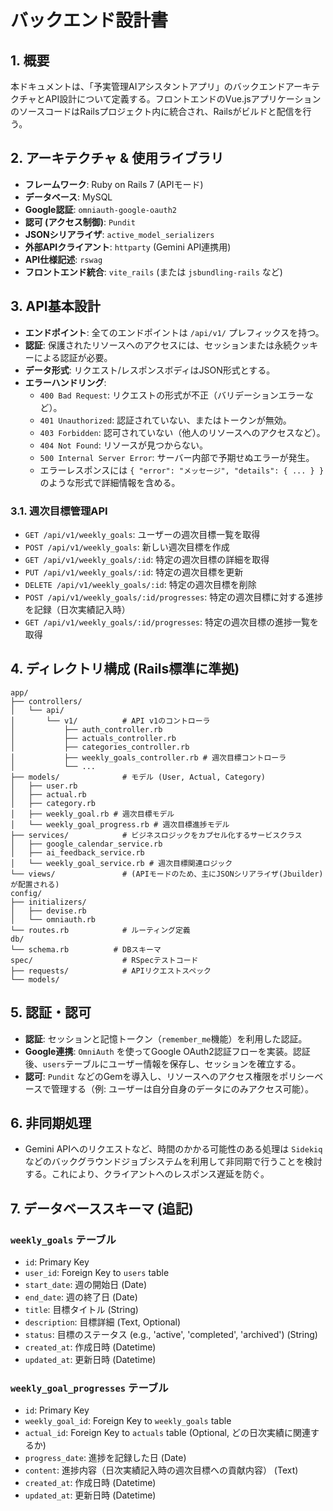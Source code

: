 # バックエンド設計書

## 1. 概要

本ドキュメントは、「予実管理AIアシスタントアプリ」のバックエンドアーキテクチャとAPI設計について定義する。フロントエンドのVue.jsアプリケーションのソースコードはRailsプロジェクト内に統合され、Railsがビルドと配信を行う。

## 2. アーキテクチャ & 使用ライブラリ

- **フレームワーク**: Ruby on Rails 7 (APIモード)
- **データベース**: MySQL
- **Google認証**: `omniauth-google-oauth2`
- **認可 (アクセス制御)**: `Pundit`
- **JSONシリアライザ**: `active_model_serializers`
- **外部APIクライアント**: `httparty` (Gemini API連携用)
- **API仕様記述**: `rswag`
- **フロントエンド統合**: `vite_rails` (または `jsbundling-rails` など)

## 3. API基本設計

- **エンドポイント**: 全てのエンドポイントは `/api/v1/` プレフィックスを持つ。
- **認証**: 保護されたリソースへのアクセスには、セッションまたは永続クッキーによる認証が必要。
- **データ形式**: リクエスト/レスポンスボディはJSON形式とする。
- **エラーハンドリング**: 
    - `400 Bad Request`: リクエストの形式が不正（バリデーションエラーなど）。
    - `401 Unauthorized`: 認証されていない、またはトークンが無効。
    - `403 Forbidden`: 認可されていない（他人のリソースへのアクセスなど）。
    - `404 Not Found`: リソースが見つからない。
    - `500 Internal Server Error`: サーバー内部で予期せぬエラーが発生。
    - エラーレスポンスには `{ "error": "メッセージ", "details": { ... } }` のような形式で詳細情報を含める。

### 3.1. 週次目標管理API

- `GET /api/v1/weekly_goals`: ユーザーの週次目標一覧を取得
- `POST /api/v1/weekly_goals`: 新しい週次目標を作成
- `GET /api/v1/weekly_goals/:id`: 特定の週次目標の詳細を取得
- `PUT /api/v1/weekly_goals/:id`: 特定の週次目標を更新
- `DELETE /api/v1/weekly_goals/:id`: 特定の週次目標を削除
- `POST /api/v1/weekly_goals/:id/progresses`: 特定の週次目標に対する進捗を記録（日次実績記入時）
- `GET /api/v1/weekly_goals/:id/progresses`: 特定の週次目標の進捗一覧を取得

## 4. ディレクトリ構成 (Rails標準に準拠)

```
app/
├── controllers/
│   └── api/
│       └── v1/          # API v1のコントローラ
│           ├── auth_controller.rb
│           ├── actuals_controller.rb
│           ├── categories_controller.rb
│           ├── weekly_goals_controller.rb # 週次目標コントローラ
│           └── ...
├── models/              # モデル (User, Actual, Category)
│   ├── user.rb
│   ├── actual.rb
│   ├── category.rb
│   ├── weekly_goal.rb # 週次目標モデル
│   └── weekly_goal_progress.rb # 週次目標進捗モデル
├── services/            # ビジネスロジックをカプセル化するサービスクラス
│   ├── google_calendar_service.rb
│   ├── ai_feedback_service.rb
│   └── weekly_goal_service.rb # 週次目標関連ロジック
└── views/               # (APIモードのため、主にJSONシリアライザ(Jbuilder)が配置される)
config/
├── initializers/
│   ├── devise.rb
│   └── omniauth.rb
└── routes.rb            # ルーティング定義
db/
└── schema.rb          # DBスキーマ
spec/                    # RSpecテストコード
├── requests/            # APIリクエストスペック
└── models/
```

## 5. 認証・認可

- **認証**: セッションと記憶トークン（`remember_me`機能）を利用した認証。
- **Google連携**: `OmniAuth` を使ってGoogle OAuth2認証フローを実装。認証後、`users`テーブルにユーザー情報を保存し、セッションを確立する。
- **認可**: `Pundit` などのGemを導入し、リソースへのアクセス権限をポリシーベースで管理する（例: ユーザーは自分自身のデータにのみアクセス可能）。

## 6. 非同期処理

- Gemini APIへのリクエストなど、時間のかかる可能性のある処理は `Sidekiq` などのバックグラウンドジョブシステムを利用して非同期で行うことを検討する。これにより、クライアントへのレスポンス遅延を防ぐ。

## 7. データベーススキーマ (追記)

### `weekly_goals` テーブル

- `id`: Primary Key
- `user_id`: Foreign Key to `users` table
- `start_date`: 週の開始日 (Date)
- `end_date`: 週の終了日 (Date)
- `title`: 目標タイトル (String)
- `description`: 目標詳細 (Text, Optional)
- `status`: 目標のステータス (e.g., 'active', 'completed', 'archived') (String)
- `created_at`: 作成日時 (Datetime)
- `updated_at`: 更新日時 (Datetime)

### `weekly_goal_progresses` テーブル

- `id`: Primary Key
- `weekly_goal_id`: Foreign Key to `weekly_goals` table
- `actual_id`: Foreign Key to `actuals` table (Optional, どの日次実績に関連するか)
- `progress_date`: 進捗を記録した日 (Date)
- `content`: 進捗内容（日次実績記入時の週次目標への貢献内容） (Text)
- `created_at`: 作成日時 (Datetime)
- `updated_at`: 更新日時 (Datetime)


